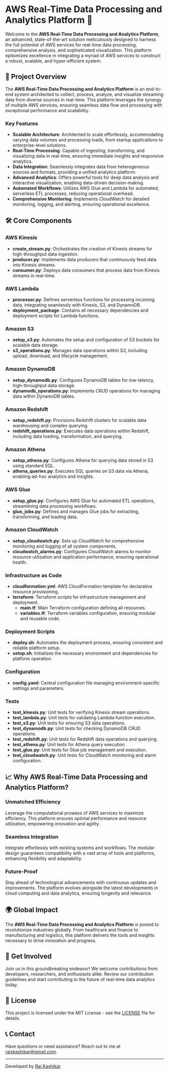 # AWS Real-Time Data Processing and Analytics Platform 🚀

Welcome to the **AWS Real-Time Data Processing and Analytics Platform**, an advanced, state-of-the-art solution meticulously designed to harness the full potential of AWS services for real-time data processing, comprehensive analysis, and sophisticated visualization. This platform epitomizes excellence in integrating a myriad of AWS services to construct a robust, scalable, and hyper-efficient system.
 
## 🌟 Project Overview

The **AWS Real-Time Data Processing and Analytics Platform** is an end-to-end system architected to collect, process, analyze, and visualize streaming data from diverse sources in real-time. This platform leverages the synergy of multiple AWS services, ensuring seamless data flow and processing with exceptional performance and scalability.

### Key Features

- **Scalable Architecture**: Architected to scale effortlessly, accommodating varying data volumes and processing loads, from startup applications to enterprise-level solutions.
- **Real-Time Processing**: Capable of ingesting, transforming, and visualizing data in real-time, ensuring immediate insights and responsive analytics.
- **Data Integration**: Seamlessly integrates data from heterogeneous sources and formats, providing a unified analytics platform.
- **Advanced Analytics**: Offers powerful tools for deep data analysis and interactive visualization, enabling data-driven decision-making.
- **Automated Workflows**: Utilizes AWS Glue and Lambda for automated, serverless ETL processes, reducing operational overhead.
- **Comprehensive Monitoring**: Implements CloudWatch for detailed monitoring, logging, and alerting, ensuring operational excellence.

## 🛠️ Core Components

### AWS Kinesis
- **create_stream.py**: Orchestrates the creation of Kinesis streams for high-throughput data ingestion.
- **producer.py**: Implements data producers that continuously feed data into Kinesis streams.
- **consumer.py**: Deploys data consumers that process data from Kinesis streams in real-time.

### AWS Lambda
- **processor.py**: Defines serverless functions for processing incoming data, integrating seamlessly with Kinesis, S3, and DynamoDB.
- **deployment_package**: Contains all necessary dependencies and deployment scripts for Lambda functions.

### Amazon S3
- **setup_s3.py**: Automates the setup and configuration of S3 buckets for scalable data storage.
- **s3_operations.py**: Manages data operations within S3, including upload, download, and lifecycle management.

### Amazon DynamoDB
- **setup_dynamodb.py**: Configures DynamoDB tables for low-latency, high-throughput data storage.
- **dynamodb_operations.py**: Implements CRUD operations for managing data within DynamoDB tables.

### Amazon Redshift
- **setup_redshift.py**: Provisions Redshift clusters for scalable data warehousing and complex querying.
- **redshift_operations.py**: Executes data operations within Redshift, including data loading, transformation, and querying.

### Amazon Athena
- **setup_athena.py**: Configures Athena for querying data stored in S3 using standard SQL.
- **athena_queries.py**: Executes SQL queries on S3 data via Athena, enabling ad-hoc analytics and insights.

### AWS Glue
- **setup_glue.py**: Configures AWS Glue for automated ETL operations, streamlining data processing workflows.
- **glue_jobs.py**: Defines and manages Glue jobs for extracting, transforming, and loading data.

### Amazon CloudWatch
- **setup_cloudwatch.py**: Sets up CloudWatch for comprehensive monitoring and logging of all system components.
- **cloudwatch_alarms.py**: Configures CloudWatch alarms to monitor resource utilization and application performance, ensuring operational health.

### Infrastructure as Code
- **cloudformation.yml**: AWS CloudFormation template for declarative resource provisioning.
- **terraform**: Terraform scripts for infrastructure management and deployment.
  - **main.tf**: Main Terraform configuration defining all resources.
  - **variables.tf**: Terraform variables configuration, ensuring modular and reusable code.

### Deployment Scripts
- **deploy.sh**: Automates the deployment process, ensuring consistent and reliable platform setup.
- **setup.sh**: Initializes the necessary environment and dependencies for platform operation.

### Configuration
- **config.yaml**: Central configuration file managing environment-specific settings and parameters.

### Tests
- **test_kinesis.py**: Unit tests for verifying Kinesis stream operations.
- **test_lambda.py**: Unit tests for validating Lambda function execution.
- **test_s3.py**: Unit tests for ensuring S3 data operations.
- **test_dynamodb.py**: Unit tests for checking DynamoDB CRUD operations.
- **test_redshift.py**: Unit tests for Redshift data operations and querying.
- **test_athena.py**: Unit tests for Athena query execution.
- **test_glue.py**: Unit tests for Glue job management and execution.
- **test_cloudwatch.py**: Unit tests for CloudWatch monitoring and alarm configuration.

## 📈 Why AWS Real-Time Data Processing and Analytics Platform?

### Unmatched Efficiency
Leverage the computational prowess of AWS services to maximize efficiency. This platform ensures optimal performance and resource utilization, empowering innovation and agility.

### Seamless Integration
Integrate effortlessly with existing systems and workflows. The modular design guarantees compatibility with a vast array of tools and platforms, enhancing flexibility and adaptability.

### Future-Proof
Stay ahead of technological advancements with continuous updates and improvements. The platform evolves alongside the latest developments in cloud computing and data analytics, ensuring longevity and relevance.

## 🌍 Global Impact

The **AWS Real-Time Data Processing and Analytics Platform** is poised to revolutionize industries globally. From healthcare and finance to manufacturing and logistics, this platform delivers the tools and insights necessary to drive innovation and progress.

## 🤝 Get Involved

Join us in this groundbreaking endeavor! We welcome contributions from developers, researchers, and enthusiasts alike. Review our contribution guidelines and start contributing to the future of real-time data analytics today.

## 📜 License

This project is licensed under the MIT License - see the [LICENSE](LICENSE) file for details.

## 📞 Contact

Have questions or need assistance? Reach out to me at [rajskashikar@gmail.com](mailto:rajskashikar@gmail.com).

---

Developed by [Raj Kashikar](https://github.com/raj200501)
